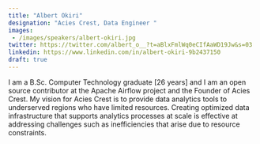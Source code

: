 ```yaml
---
title: "Albert Okiri"
designation: "Acies Crest, Data Engineer "
images:
 - /images/speakers/albert-okiri.jpg
twitter: https://twitter.com/albert_o__?t=aBlxFmlWq0eCIfAaWD19Jw&s=03
linkedin: https://www.linkedin.com/in/albert-okiri-9b2437150
draft: true
---
```


I am a B.Sc. Computer Technology graduate [26 years] and I am an open source contributor at the Apache Airflow project and the Founder of Acies Crest. My vision for Acies Crest is to provide data analytics tools to underserved regions who have limited resources. Creating optimized data infrastructure that supports analytics processes at scale is effective at addressing challenges such as inefficiencies that arise due to resource constraints.